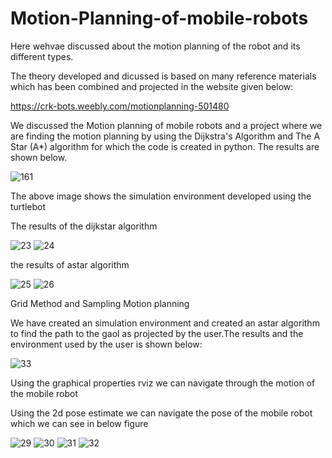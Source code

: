 # Motion-Planning-of-mobile-robots

Here wehvae discussed about the motion planning of the robot and its different types.

The  theory developed and dicussed is based on many reference materials which has been combined and projected in the website given below: 

https://crk-bots.weebly.com/motionplanning-501480

We discussed the 
Motion planning of mobile robots and a project where  we are finding the motion planning by using the Dijkstra's Algorithm and The A Star (A*) algorithm for 
which the code is created in python. The results are shown below.

![161](https://user-images.githubusercontent.com/53141800/110339796-8f9a7180-804e-11eb-832f-4ea974260a72.PNG)

The above image shows the simulation environment developed using the turtlebot 

The results of the dijkstar algorithm 

![23](https://user-images.githubusercontent.com/53141800/110340962-d89ef580-804f-11eb-8241-3cb581490fa8.PNG)
![24](https://user-images.githubusercontent.com/53141800/110340966-da68b900-804f-11eb-837e-656a00943a11.PNG)

the results of astar algorithm

![25](https://user-images.githubusercontent.com/53141800/110341137-084dfd80-8050-11eb-9c81-de3fb3111664.PNG)
![26](https://user-images.githubusercontent.com/53141800/110341144-097f2a80-8050-11eb-85ca-ff2264f654eb.PNG)

Grid Method and Sampling Motion planning

We have created an simulation environment and created an astar algorithm to find the path to the gaol as projected by the user.The results and the environment used by the user is shown below:

![33](https://user-images.githubusercontent.com/53141800/110341504-67ac0d80-8050-11eb-86da-61ecbed7f157.PNG)

Using the graphical properties rviz we can navigate through the motion of the mobile robot

Using the 2d pose estimate we can navigate the pose of the mobile robot which we can see in below figure

![29](https://user-images.githubusercontent.com/53141800/110341489-64b11d00-8050-11eb-8982-91ae5c79cc08.PNG)
![30](https://user-images.githubusercontent.com/53141800/110341496-667ae080-8050-11eb-97c9-9dad94572ccc.PNG)
![31](https://user-images.githubusercontent.com/53141800/110341500-67137700-8050-11eb-8ba2-0975d82405b6.PNG)
![32](https://user-images.githubusercontent.com/53141800/110341503-67ac0d80-8050-11eb-8465-452d9b237c70.PNG)








